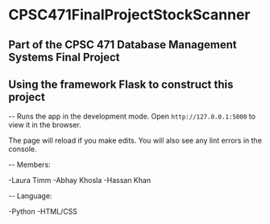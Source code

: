 # CPSC471FinalProjectStockScanner

Part of the CPSC 471 Database Management Systems Final Project
--
Using the framework Flask to construct this project
--

--
Runs the app in the development mode.
Open ```http://127.0.0.1:5000``` to view it in the browser.

The page will reload if you make edits.
You will also see any lint errors in the console.

--
Members:

-Laura Timm 
-Abhay Khosla 
-Hassan Khan 

--
Language:

-Python
-HTML/CSS
